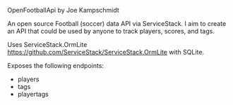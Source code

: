 OpenFootballApi 
by Joe Kampschmidt

An open source Football (soccer) data API via ServiceStack. I aim to create an API that could be used by anyone to track players, scores, and tags.

Uses ServiceStack.OrmLite https://github.com/ServiceStack/ServiceStack.OrmLite with SQLite.

Exposes the following endpoints:

- players
- tags
- playertags
